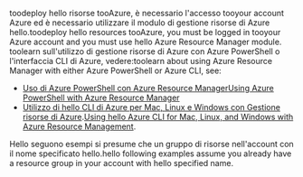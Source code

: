 
<span data-ttu-id="0e27f-101">toodeploy hello risorse tooAzure, è necessario l'accesso tooyour account Azure ed è necessario utilizzare il modulo di gestione risorse di Azure hello.</span><span class="sxs-lookup"><span data-stu-id="0e27f-101">toodeploy hello resources tooAzure, you must be logged in tooyour Azure account and you must use hello Azure Resource Manager module.</span></span> <span data-ttu-id="0e27f-102">toolearn sull'utilizzo di gestione risorse di Azure con Azure PowerShell o l'interfaccia CLI di Azure, vedere:</span><span class="sxs-lookup"><span data-stu-id="0e27f-102">toolearn about using Azure Resource Manager with either Azure PowerShell or Azure CLI, see:</span></span>

* [<span data-ttu-id="0e27f-103">Uso di Azure PowerShell con Azure Resource Manager</span><span class="sxs-lookup"><span data-stu-id="0e27f-103">Using Azure PowerShell with Azure Resource Manager</span></span>](../articles/azure-resource-manager/powershell-azure-resource-manager.md)
* <span data-ttu-id="0e27f-104">[Utilizzo di hello CLI di Azure per Mac, Linux e Windows con Gestione risorse di Azure](../articles/azure-resource-manager/xplat-cli-azure-resource-manager.md).</span><span class="sxs-lookup"><span data-stu-id="0e27f-104">[Using hello Azure CLI for Mac, Linux, and Windows with Azure Resource Management](../articles/azure-resource-manager/xplat-cli-azure-resource-manager.md).</span></span>

<span data-ttu-id="0e27f-105">Hello seguono esempi si presume che un gruppo di risorse nell'account con il nome specificato hello.</span><span class="sxs-lookup"><span data-stu-id="0e27f-105">hello following examples assume you already have a resource group in your account with hello specified name.</span></span> 

